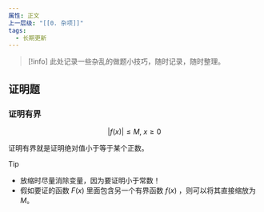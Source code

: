 ```yaml
---
属性: 正文
上一层级: "[[0. 杂项]]"
tags:
  - 长期更新
---
```


> [!info] 
> 此处记录一些杂乱的做题小技巧，随时记录，随时整理。

## 证明题

### 证明有界

$$
|f(x)| \le M, ~ x \ge 0
$$

证明有界就是证明绝对值小于等于某个正数。

> [!tip] 
> 
> - 放缩时尽量消除变量，因为要证明小于常数！
> - 假如要证的函数 $F(x)$ 里面包含另一个有界函数 $f(x)$ ，则可以将其直接缩放为 $M$。

